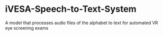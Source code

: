 # iVESA-Speech-to-Text-System
A model that processes audio files of the alphabet to text for automated VR eye screening exams
